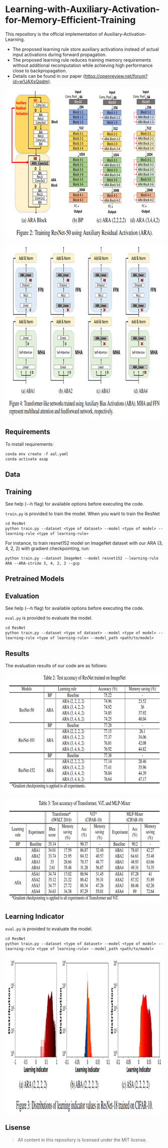 # Learning-with-Auxiliary-Activation-for-Memory-Efficient-Training

This repository is the official implementation of Auxiliary-Activation-Learning. 

+ The proposed learning rule store auxiliary activations instead of actual input activations during forward propagation.
+ The proposed learning rule reduces training memory requirements without additional recomputation while achieving high performance close to backpropagation.
+ Details can be found in our paper (https://openreview.net/forum?id=w1JAXsQqdm).  

<p align="center"><img src="./Fig/ARA_Block.png"  width="760" height="475">
 
<p align="center"><img src="./Fig/ABA_Transformer.png"  width="850" height="550">

## Requirements

To install requirements:

```setup
conda env create -f aal.yaml
conda activate asap
```
## Data 
 
## Training

See help (--h flag) for available options before executing the code.

`train.py` is provided to train the model.
 When you want to train the ResNet
 
```train
cd ResNet
python train.py --dataset <type of dataset> --model <type of model> --learning-rule <type of learning-rule> 
```

For instance, to train resnet152 model on ImageNet dataset with our ARA (3, 4, 2, 2) with gradient checkpointing, run:

```train_res18
python train.py --dataset ImageNet --model resnet152 --learning-rule ARA --ARA-stride 3, 4, 2, 2 --gcp
```
## Pretrained Models
 
## Evaluation

See help (--h flag) for available options before executing the code.

`eval.py` is provided to evaluate the model.

```eval
cd ResNet
python train.py --dataset <type of dataset> --model <type of model> --learning-rule <type of learning-rule> --model_path <path/to/model>
```


## Results

The evaluation results of our code are as follows:
  
<p align="center"><img src="./Fig/ARA_Results.png"  width="750" height="380">
  
<p align="center"><img src="./Fig/ABA_Results.png"  width="750" height="330">

## Learning Indicator

 `eval.py` is provided to evaluate the model.

```eval
cd ResNet
python train.py --dataset <type of dataset> --model <type of model> --learning-rule <type of learning-rule> --model_path <path/to/model>
```

 <p align="center"><img src="./Fig/Learning Indicator.png"  width="750" height="500">
 
 ## Lisense

> All content in this repository is licensed under the MIT license. 

